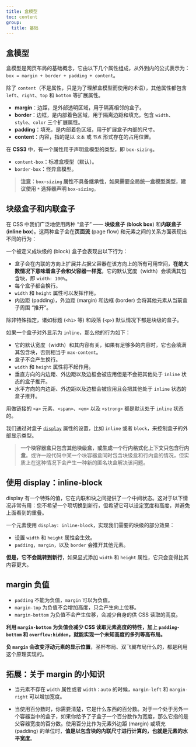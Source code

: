 ```yaml
---
title: 盒模型
toc: content
group:
  title: 基础
---
```


## 盒模型

盒模型是网页布局的基础概念，它由以下几个属性组成，从外到内的公式表示为：`box = margin + border + padding + content`。

除了 `content`（不是属性，只是为了理解盒模型而使用的术语），其他属性都包含 `left`、`right`、`top` 和 `bottom` 等扩展属性。

- **margin**：边距，是外部透明区域，用于隔离相邻的盒子。
- **border**：边框，是内部着色区域，用于隔离边距和填充，包含 `width`、`style`、`color` 三个扩展属性。
- **padding**：填充，是内部着色区域，用于扩展盒子内部的尺寸。
- **content**：内容，指的是以 `文本` 或 `节点` 形式存在的占用位置。

在 **CSS3** 中，有一个属性用于声明盒模型的类型，即 `box-sizing`。

- `content-box`：标准盒模型（默认）。
- `border-box`：怪异盒模型。

> **注意：`box-sizing` 属性不具备继承性，如果需要全局统一盒模型类型，建议使用 `*` 选择器声明 `box-sizing`**。

## 块级盒子和内联盒子

在 CSS 中我们广泛地使用两种 “盒子” —— **块级盒子** (**block box**) 和**内联盒子** (**inline box**)。这两种盒子会在**页面流** (page flow) 和元素之间的关系方面表现出不同的行为：

一个被定义成块级的 (block) 盒子会表现出以下行为：

- 盒子会在内联的方向上扩展并占据父容器在该方向上的所有可用空间，**在绝大数情况下意味着盒子会和父容器一样宽**，它的默认宽度（width）会填满其包含块，即 `width: 100%`。
- 每个盒子都会换行。
- `width` 和 `height` 属性可以发挥作用。
- 内边距 (padding)，外边距 (margin) 和边框 (border) 会将其他元素从当前盒子周围 “推开”。

除非特殊指定，诸如标题 (`<h1>` 等) 和段落 (`<p>`) 默认情况下都是块级的盒子。

如果一个盒子对外显示为 `inline`，那么他的行为如下：

- 它的默认宽度（width）和其内容有关，如果有足够多的内容时，它也会填满其包含块，否则相当于 `max-content`。
- 盒子不会产生换行。
- `width` 和 `height` 属性将不起作用。
- 垂直方向的内边距、外边距以及边框会被应用但是不会把其他处于 `inline` 状态的盒子推开。
- 水平方向的内边距、外边距以及边框会被应用且会把其他处于 `inline` 状态的盒子推开。

用做链接的 `<a>` 元素、`<span>`、`<em>` 以及 `<strong>` 都是默认处于 `inline` 状态的。

我们通过对盒子 [`display`](https://developer.mozilla.org/zh-CN/docs/Web/CSS/display) 属性的设置，比如 `inline` 或者 `block`，来控制盒子的外部显示类型。

> **一个块容器盒只包含其他块级盒，或生成一个行内格式化上下文只包含行内盒**。或许一段代码中某一个块容器盒同时包含块级盒和行内盒的情况，但实质上在这种情况下会产生一种新的匿名块盒解决该问题。

## 使用 display：inline-block

display 有一个特殊的值，它在内联和块之间提供了一个中间状态。这对于以下情况非常有用：您不希望一个项切换到新行，但希望它可以设定宽度和高度，并避免上面看到的重叠。

一个元素使用 `display: inline-block`，实现我们需要的块级的部分效果：

- 设置 `width` 和 `height` 属性会生效。
- `padding`，`margin`，以及 `border` 会推开其他元素。

**但是，它不会跳转到新行**，如果显式添加 `width` 和 `height` 属性，它只会变得比其内容更大。

## margin 负值

- `padding` 不能为负值，`margin` 可以为负值。
- `margin-top` 为负值不会增加高度，只会产生向上位移。
- `margin-bottom` 为负值不会产生位移，会减少自身的供 CSS 读取的高度。

**利用 `margin-bottom` 为负值会减少 CSS 读取元素高度的特性，加上 `padding-bottom` 和 `overflow:hidden`，就能实现一个未知高度的多列等高布局。**

**负 `margin` 会改变浮动元素的显示位置**，圣杯布局、双飞翼布局什么的，都是利用这个原理实现的。

## 拓展：关于 margin 的小知识

- 当元素不存在 `width` 属性或者 `width：auto` 的时候，`margin-left` 和 `margin-right` 可以增加宽度。

- 当使用百分数时，你需要清楚，它是什么东西的百分数。对于一个处于另外一个容器当中的盒子，如果你给予了子盒子一个百分数作为宽度，那么它指的是父容器宽度的百分数。使用百分比作为元素外边距 (margin) 或填充 (padding) 的单位时，**值是以包含块的内联尺寸进行计算的，也就是元素的水平宽度**。
